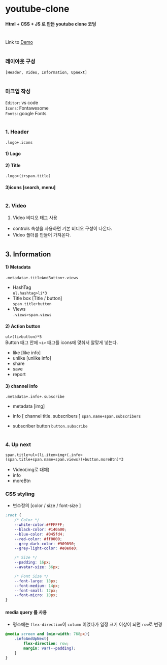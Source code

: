 # youtube-clone
#### Html + CSS + JS 로 만든 youtube clone 코딩

# 
Link to 
[Demo](https://ceylon85.github.io/youtube-clone)  

# 
### 레이아웃 구성
`[Header, Video, Information, Upnext]`
# 
### 마크업 작성   
`Editor`: vs code   
`Icons`: Fontawesome   
`Fonts`: google Fonts
# 
### 1. Header
`.logo+.icons`
#### 1) Logo 
#### 2) Title
`.logo>(i+span.title)`
#### 3)icons [search, menu]
# 
### 2. Video
1) Video
비디오 태그 사용
- controls 속성을 사용하면 기본 비디오 구성이 나온다.
- Video 폴더를 만들어 가져온다.
# 
## 3. Information   
#### 1) Metadata    
`.metadata+.titleAndButton+.views`
- HashTag    
`ul.hashtag>li*3`
- Title box [Title / button]   
`span.title+button`   
- Views   
`.views>span.views`

#### 2) Action button     
`ul>(li>button)*5`   
Button 태그 안에 `<i>` 태그를 icons에 맞춰서 알맞게 넣는다. 
- like [like info] 
- unlike [unlike info]
- share
- save
- report

#### 3) channel info   
`.metadata+.info+.subscribe`
- metadata [img]

- info [ channel title. subscribers ]
`span.name+span.subscribers`

- subscriber button
`button.subscribe`
# 
### 4. Up next  
`span.title+ul>(li.item>img+(.info>(span.title+span.name+span.views))+button.moreBtn)*3`

- Video(img로 대체)
- info
- moreBtn

### CSS styling
- 변수정의 [color / size / font-size ]
```CSS
:root {
    /* Color */
    --white-color:#FFFFFF;
    --black-color: #140a00;
    --blue-color: #045fd4;
    --red-color: #ff0000;
    --grey-dark-color: #909090;
    --grey-light-color: #e0e0e0;

    /* Size */
    --padding: 16px;
    --avatar-size: 36px;

    /* Font Size */
    --font-large: 18px;
    --font-medium: 14px;
    --font-small: 12px;
    --font-micro: 10px;
}
```

#### media query 를 사용
- 평소에는 `flex-direction`이 `column` 이었다가 
일정 크기 이상이 되면 `row`로 변경 
```CSS
@media screen and (min-width: 768px){
    .infoAndUpNext{
        flex-direction: row;
        margin: var(--padding);
    }
}
```


